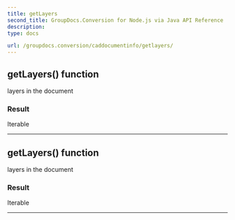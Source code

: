 ```yaml
---
title: getLayers
second_title: GroupDocs.Conversion for Node.js via Java API Reference
description: 
type: docs

url: /groupdocs.conversion/caddocumentinfo/getlayers/
---
```


## getLayers()  function
layers in the document

### Result
Iterable


---


## getLayers()  function
layers in the document

### Result
Iterable


---


